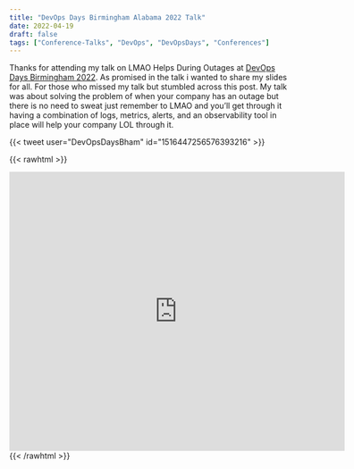 ```yaml
---
title: "DevOps Days Birmingham Alabama 2022 Talk"
date: 2022-04-19
draft: false
tags: ["Conference-Talks", "DevOps", "DevOpsDays", "Conferences"]
---
```


Thanks for attending my talk on LMAO Helps During Outages at [DevOps Days Birmingham 2022](https://devopsdays.org/events/2022-birmingham-al/welcome/). As promised in the talk i wanted to share my slides for all. For those who missed my talk but stumbled across this post. My talk was about solving the problem of when your company has an outage but there is no need to sweat just remember to LMAO and you’ll get through it having a combination of logs, metrics, alerts, and an observability tool in place will help your company LOL through it.

{{< tweet user="DevOpsDaysBham" id="1516447256576393216" >}}

{{< rawhtml >}}
<iframe src="https://onedrive.live.com/embed?cid=85BF2A35D22B167F&amp;resid=85BF2A35D22B167F%2149093&amp;authkey=AB6GdBOrF2tBaxk&amp;em=2&amp;wdAr=1.7777777777777777" width="600" height="500" frameborder="0" scrolling="no"></iframe>
{{< /rawhtml >}}
